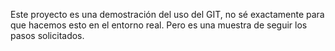 Este proyecto es una demostración del uso del GIT, no sé exactamente para que hacemos esto en el entorno real. 
Pero es una muestra de seguir los pasos solicitados.